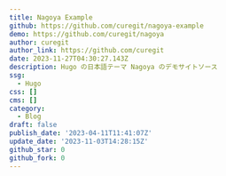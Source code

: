 ```yaml
---
title: Nagoya Example
github: https://github.com/curegit/nagoya-example
demo: https://github.com/curegit/nagoya
author: curegit
author_link: https://github.com/curegit
date: 2023-11-27T04:30:27.143Z
description: Hugo の日本語テーマ Nagoya のデモサイトソース
ssg:
  - Hugo
css: []
cms: []
category:
  - Blog
draft: false
publish_date: '2023-04-11T11:41:07Z'
update_date: '2023-11-03T14:28:15Z'
github_star: 0
github_fork: 0
---
```

